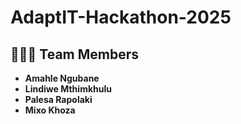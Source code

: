 # AdaptIT-Hackathon-2025  

## 👩🏽‍💻 Team Members  
- **Amahle Ngubane**  
- **Lindiwe Mthimkhulu**  
- **Palesa Rapolaki**  
- **Mixo Khoza** 

